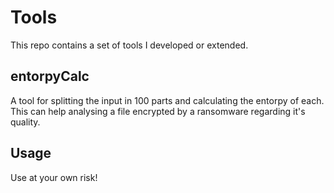 # Tools
This repo contains a set of tools I developed or extended.

## entorpyCalc
A tool for splitting the input in 100 parts and calculating the entorpy of each. 
This can help analysing a file encrypted by a ransomware regarding it's quality. 

## Usage
Use at your own risk!
